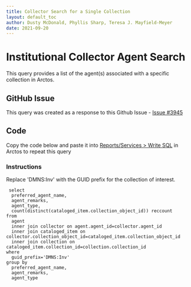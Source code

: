 ```yaml
---
title: Collector Search for a Single Collection
layout: default_toc
author: Dusty McDonald, Phyllis Sharp, Teresa J. Mayfield-Meyer
date: 2021-09-20
---
```

# Institutional Collector Agent Search

This query provides a list of the agent(s) associated with a specific collection in Arctos.

## GitHub Issue
This query was created as a response to this Github Issue - <a href="https://github.com/ArctosDB/arctos/issues/3945#issue-1000117365" target="_blank">Issue #3945</a>

## Code
Copy the code below and paste it into <a href="https://arctos.database.museum/tools/userSQL.cfm" target="_blank">Reports/Services > Write SQL</a> in Arctos to repeat this query

### Instructions
Replace 'DMNS:Inv' with the GUID prefix for the collection of interest.

```
 select
  preferred_agent_name,
  agent_remarks,
  agent_type,
  count(distinct(cataloged_item.collection_object_id)) reccount
from
  agent
  inner join collector on agent.agent_id=collector.agent_id
  inner join cataloged_item on collector.collection_object_id=cataloged_item.collection_object_id
  inner join collection on cataloged_item.collection_id=collection.collection_id
where
  guid_prefix='DMNS:Inv'
group by 
  preferred_agent_name,
  agent_remarks,
  agent_type
  ```

